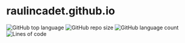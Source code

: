 # raulincadet.github.io
![GitHub top language](https://img.shields.io/github/languages/top/raulincadet/raulincadet.github.io?style=plastic)
![GitHub repo size](https://img.shields.io/github/repo-size/raulincadet/raulincadet.github.io?color=green)
![GitHub language count](https://img.shields.io/github/languages/count/raulincadet/raulincadet.github.io?style=flat-square)
![Lines of code](https://img.shields.io/tokei/lines/github/raulincadet/raulincadet.github.io?color=orange&style=plastic)

